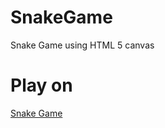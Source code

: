 # SnakeGame
Snake Game using HTML 5 canvas

# Play on
<a href="http://ganeshmkumar.github.io/SnakeGame">Snake Game</a>
